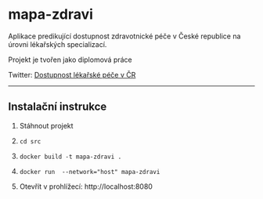 # mapa-zdravi
Aplikace predikující dostupnost zdravotnické péče v České republice na úrovni lékařských specializací.

Projekt je tvořen jako diplomová práce 

Twitter: [Dostupnost lékařské péče v ČR](https://twitter.com/Lekari_v_CR)

------

## Instalační instrukce

1. Stáhnout projekt

2. `cd src`

3. `docker build -t mapa-zdravi .`

4. `docker run  --network="host" mapa-zdravi`

5. Otevřít v prohlížecí: http://localhost:8080




